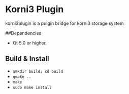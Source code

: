 # Korni3 Plugin

korni3plugin is a pulgin bridge for korni3 storage system

##Dependencies

- Qt 5.0 or higher.

## Build & Install

- `$mkdir build; cd build`
- `qmake ..`
- `make`
- `sudo make install`

